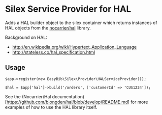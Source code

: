 # Silex Service Provider for HAL

Adds a HAL builder object to the silex container which returns instances of HAL
objects from the [nocarrier/hal](https://packagist.org/packages/nocarrier/hal)
library.

Background on HAL:
- http://en.wikipedia.org/wiki/Hypertext_Application_Language
- http://stateless.co/hal_specification.html

## Usage

```
$app->register(new EasyBib\Silex\Provider\HALServiceProvider());

$hal = $app['hal']->build('/orders', ['customerId' => 'CUS1234']);
```

See the (Nocarrier\Hal documentation)[https://github.com/blongden/hal/blob/develop/README.md]
for more examples of how to use the HAL library itself.
